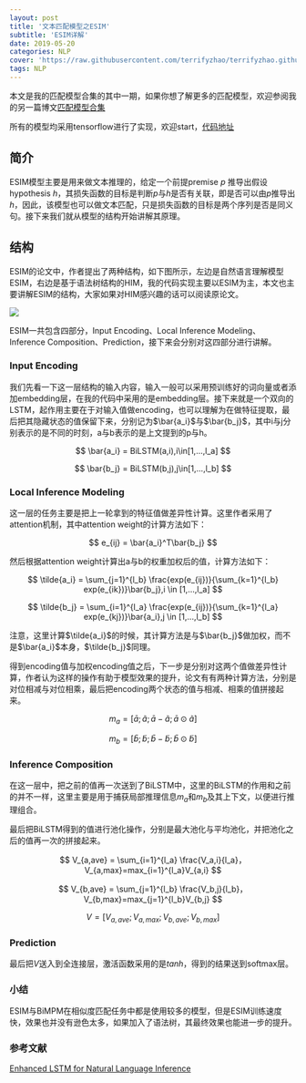 ```yaml
---
layout: post
title: '文本匹配模型之ESIM'
subtitle: 'ESIM详解'
date: 2019-05-20
categories: NLP
cover: 'https://raw.githubusercontent.com/terrifyzhao/terrifyzhao.github.io/master/assets/img/2019-05-20-%E6%96%87%E6%9C%AC%E5%8C%B9%E9%85%8D%E6%A8%A1%E5%9E%8B%E4%B9%8BESIM/pic1.jpg'
tags: NLP
---
```


本文是我的匹配模型合集的其中一期，如果你想了解更多的匹配模型，欢迎参阅我的另一篇博文[匹配模型合集](https://terrifyzhao.github.io/2019/05/13/%E6%96%87%E6%9C%AC%E5%8C%B9%E9%85%8D%E6%A8%A1%E5%9E%8B%E5%90%88%E9%9B%86.html)

所有的模型均采用tensorflow进行了实现，欢迎start，[代码地址](https://github.com/terrifyzhao/text_matching)

## **简介**

ESIM模型主要是用来做文本推理的，给定一个前提premise $p$ 推导出假设hypothesis $h$，其损失函数的目标是判断$p$与$h$是否有关联，即是否可以由$p$推导出$h$，因此，该模型也可以做文本匹配，只是损失函数的目标是两个序列是否是同义句。接下来我们就从模型的结构开始讲解其原理。


## **结构**

ESIM的论文中，作者提出了两种结构，如下图所示，左边是自然语言理解模型ESIM，右边是基于语法树结构的HIM，我的代码实现主要以ESIM为主，本文也主要讲解ESIM的结构，大家如果对HIM感兴趣的话可以阅读原论文。

![](https://raw.githubusercontent.com/terrifyzhao/terrifyzhao.github.io/master/assets/img/2019-05-20-%E6%96%87%E6%9C%AC%E5%8C%B9%E9%85%8D%E6%A8%A1%E5%9E%8B%E4%B9%8BESIM/pic1.jpg)

ESIM一共包含四部分，Input Encoding、Local Inference Modeling、 Inference Composition、Prediction，接下来会分别对这四部分进行讲解。

### **Input Encoding**
我们先看一下这一层结构的输入内容，输入一般可以采用预训练好的词向量或者添加embedding层，在我的代码中采用的是embedding层。接下来就是一个双向的LSTM，起作用主要在于对输入值做encoding，也可以理解为在做特征提取，最后把其隐藏状态的值保留下来，分别记为$\bar{a_i}$与$\bar{b_j}$，其中i与j分别表示的是不同的时刻，a与b表示的是上文提到的p与h。

$$
\bar{a_i} = BiLSTM(a,i),i\in[1,...,l_a]
$$

$$
\bar{b_j} = BiLSTM(b,j),j\in[1,...,l_b]
$$

### **Local Inference Modeling**
这一层的任务主要是把上一轮拿到的特征值做差异性计算。这里作者采用了attention机制，其中attention weight的计算方法如下：

$$
e_{ij} = \bar{a_i}^T\bar{b_j}
$$

然后根据attention weight计算出a与b的权重加权后的值，计算方法如下：

$$
\tilde{a_i} = \sum_{j=1}^{l_b} \frac{exp(e_{ij})}{\sum_{k=1}^{l_b} exp(e_{ik})}\bar{b_j},i \in [1,...,l_a]
$$

$$
\tilde{b_j} = \sum_{i=1}^{l_a} \frac{exp(e_{ij})}{\sum_{k=1}^{l_a} exp(e_{kj})}\bar{a_i},j \in [1,...,l_b]
$$

注意，这里计算$\tilde{a_i}$的时候，其计算方法是与$\bar{b_j}$做加权，而不是$\bar{a_i}$本身，$\tilde{b_j}$同理。

得到encoding值与加权encoding值之后，下一步是分别对这两个值做差异性计算，作者认为这样的操作有助于模型效果的提升，论文有有两种计算方法，分别是对位相减与对位相乘，最后把encoding两个状态的值与相减、相乘的值拼接起来。

$$
m_a = [\bar{a};\tilde{a};\bar{a}-\tilde{a};\bar{a}\odot\tilde{a}]
$$

$$
m_b = [\bar{b};\tilde{b};\bar{b}-\tilde{b};\bar{b}\odot\tilde{b}]
$$


### **Inference Composition**
在这一层中，把之前的值再一次送到了BiLSTM中，这里的BiLSTM的作用和之前的并不一样，这里主要是用于捕获局部推理信息$m_a$和$m_b$及其上下文，以便进行推理组合。

最后把BiLSTM得到的值进行池化操作，分别是最大池化与平均池化，并把池化之后的值再一次的拼接起来。

$$
V_{a,ave} = \sum_{i=1}^{l_a} \frac{V_a,i}{l_a}，V_{a,max}=max_{i=1}^{l_a}V_{a,i}
$$

$$
V_{b,ave} = \sum_{j=1}^{l_b} \frac{V_b,j}{l_b}，V_{b,max}=max_{j=1}^{l_b}V_{b,j}
$$

$$
V = [V_{a,ave};V_{a,max};V_{b,ave};V_{b,max}]
$$

### **Prediction**
最后把$V$送入到全连接层，激活函数采用的是$tanh$，得到的结果送到softmax层。


### **小结**
ESIM与BiMPM在相似度匹配任务中都是使用较多的模型，但是ESIM训练速度快，效果也并没有逊色太多，如果加入了语法树，其最终效果也能进一步的提升。


### **参考文献**
[Enhanced LSTM for Natural Language Inference](https://arxiv.org/pdf/1609.06038.pdf)
